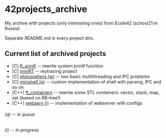 # 42projects_archive
My archive with projects (only interesting ones) from Ecole42 (school21 in Russia)

Separate README.md in every project dirs.

## Current list of archived projects
* [C] [ft_printf](/ft_printf)           -- rewrite system printf function
* [C] [miniRT](/miniRT)                 -- reytracing project
* [C] [philosophers (w)](/philosophers) -- two basic multithreading and IPC problems
* [C] [minishell (q)](/minishell)       -- custom implementation of shell with parsing, IPC and so on
* [C++] [ft_containers](/ft_containers) -- rewrite some STL containers: vector, stack, map, set (based on RB-tree!)
* [C++] [webserv (i)](/webserv)         -- implementation of webserver with configs

###### (q) -- in queue
###### (i) -- in progress
